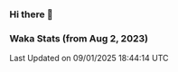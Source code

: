 ### Hi there 👋

### Waka Stats (from Aug 2, 2023)

<!--START_SECTION:waka-->

 Last Updated on 09/01/2025 18:44:14 UTC
<!--END_SECTION:waka-->
